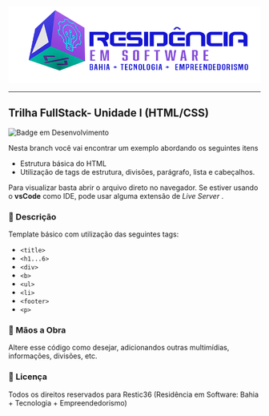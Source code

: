 ![alt text](src/images/logo-nav.png)

---

## Trilha FullStack- Unidade I (HTML/CSS)

![Badge em Desenvolvimento](http://img.shields.io/static/v1?label=Linguagem&message=HTML&color=GREEN&style=for-the-badge)


Nesta branch você vai encontrar um exemplo abordando os seguintes itens

- Estrutura básica do HTML
- Utilização de tags de estrutura, divisões, parágrafo, lista e cabeçalhos. 
  
Para visualizar basta abrir o arquivo direto no navegador. Se estiver usando o <b>vsCode</b> como IDE, pode usar alguma extensão de <em> Live Server </em>.

### :bookmark_tabs: Descrição

Template básico com utilização das seguintes tags:
- ```<title>```
- ```<h1...6>```
- ```<div>```
- ```<b>```
- ```<ul>```
- ```<li>```
- ```<footer>```
- ```<p>```

### :hammer: Mãos a Obra

Altere esse código como desejar, adicionandos outras multimídias, informações, divisões, etc.


### :triangular_flag_on_post: Licença
<p style={font-size: 10px} >
Todos os direitos reservados para Restic36 (Residência em Software: Bahia + Tecnologia + Empreendedorismo)
</p>